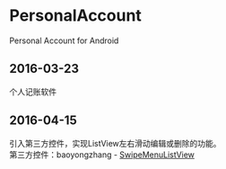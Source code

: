 # PersonalAccount
Personal Account for Android

## 2016-03-23
个人记账软件

## 2016-04-15
引入第三方控件，实现ListView左右滑动编辑或删除的功能。     
第三方控件：baoyongzhang - [SwipeMenuListView](https://github.com/baoyongzhang/SwipeMenuListView)

